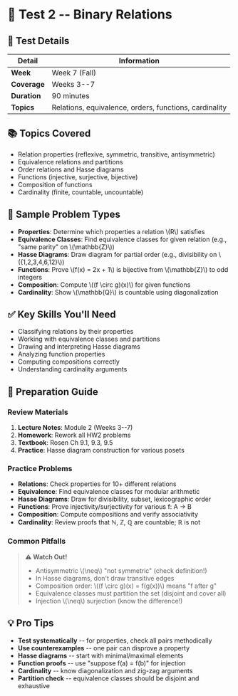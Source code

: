 # 🔗 Test 2 -- Binary Relations

## 📅 Test Details

| Detail | Information |
|--------|-------------|
| **Week** | Week 7 (Fall) |
| **Coverage** | Weeks 3--7 |
| **Duration** | 90 minutes |
| **Topics** | Relations, equivalence, orders, functions, cardinality |

## 📚 Topics Covered

- Relation properties (reflexive, symmetric, transitive, antisymmetric)
- Equivalence relations and partitions
- Order relations and Hasse diagrams
- Functions (injective, surjective, bijective)
- Composition of functions
- Cardinality (finite, countable, uncountable)

## 🎯 Sample Problem Types

- **Properties**: Determine which properties a relation \\(R\\) satisfies
- **Equivalence Classes**: Find equivalence classes for given relation (e.g., "same parity" on \\(\mathbb{Z}\\))
- **Hasse Diagrams**: Draw diagram for partial order (e.g., divisibility on \\(\{1,2,3,4,6,12\}\\))
- **Functions**: Prove \\(f(x) = 2x + 1\\) is bijective from \\(\mathbb{Z}\\) to odd integers
- **Composition**: Compute \\((f \circ g)(x)\\) for given functions
- **Cardinality**: Show \\(\mathbb{Q}\\) is countable using diagonalization

## ✅ Key Skills You'll Need

- Classifying relations by their properties
- Working with equivalence classes and partitions
- Drawing and interpreting Hasse diagrams
- Analyzing function properties
- Computing compositions correctly
- Understanding cardinality arguments

## 📖 Preparation Guide

### Review Materials

1. **Lecture Notes**: Module 2 (Weeks 3--7)
2. **Homework**: Rework all HW2 problems
3. **Textbook**: Rosen Ch 9.1, 9.3, 9.5
4. **Practice**: Hasse diagram construction for various posets

### Practice Problems

- **Relations**: Check properties for 10+ different relations
- **Equivalence**: Find equivalence classes for modular arithmetic
- **Hasse Diagrams**: Draw for divisibility, subset, lexicographic order
- **Functions**: Prove injectivity/surjectivity for various f: A → B
- **Composition**: Compute compositions and verify associativity
- **Cardinality**: Review proofs that ℕ, ℤ, ℚ are countable; ℝ is not

### Common Pitfalls

> **⚠️ Watch Out!**
>
> - Antisymmetric \\(\neq\\) "not symmetric" (check definition!)
> - In Hasse diagrams, don't draw transitive edges
> - Composition order: \\((f \circ g)(x) = f(g(x))\\) means "f after g"
> - Equivalence classes must partition the set (disjoint and cover all)
> - Injection \\(\neq\\) surjection (know the difference!)

## 💡 Pro Tips

- **Test systematically** -- for properties, check all pairs methodically
- **Use counterexamples** -- one pair can disprove a property
- **Hasse diagrams** -- start with minimal/maximal elements
- **Function proofs** -- use "suppose f(a) = f(b)" for injection
- **Cardinality** -- know diagonalization and zig-zag arguments
- **Partition check** -- equivalence classes should be disjoint and exhaustive

